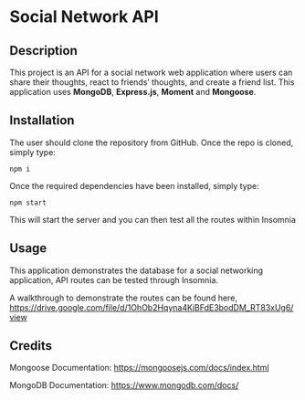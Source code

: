 # Social Network API

## Description

This project is an API for a social network web application where users can share their thoughts, react to friends’ thoughts, and create a friend list. This application uses **MongoDB**, **Express.js**, **Moment** and **Mongoose**.

## Installation

The user should clone the repository from GitHub. Once the repo is cloned, simply type:

```
npm i
```

Once the required dependencies have been installed, simply type:

```
npm start
```

This will start the server and you can then test all the routes within Insomnia

## Usage

This application demonstrates the database for a social networking application, API routes can be tested through Insomnia.

A walkthrough to demonstrate the routes can be found here, https://drive.google.com/file/d/1OhOb2Hqyna4KjBFdE3bodDM_RT83xUg6/view
## Credits

Mongoose Documentation: https://mongoosejs.com/docs/index.html

MongoDB Documentation: https://www.mongodb.com/docs/
